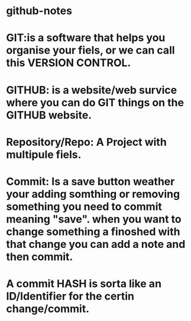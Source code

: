 # github-notes
# GIT:is a software that helps you organise your fiels, or we can call this VERSION CONTROL.

# GITHUB: is a website/web survice where you can do GIT things on the GITHUB website.

# Repository/Repo: A Project with multipule fiels.

# Commit: Is a save button weather your adding somthing or removing something you need to commit meaning "save". when you want to change something a finoshed with that change you can add a note and then commit.
# A commit HASH is sorta like an ID/Identifier for the certin change/commit.